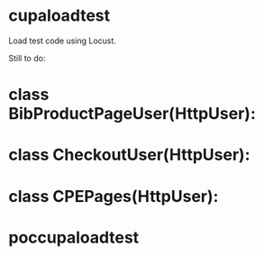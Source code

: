 # cupaloadtest
Load test code using Locust.

Still to do:

# class BibProductPageUser(HttpUser):
# class CheckoutUser(HttpUser):
# class CPEPages(HttpUser):
# poccupaloadtest
